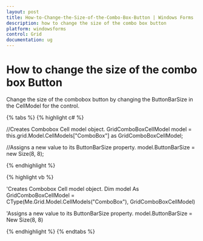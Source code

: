 ```yaml
---
layout: post
title: How-to-Change-the-Size-of-the-Combo-Box-Button | Windows Forms | Syncfusion
description: how to change the size of the combo box button
platform: windowsforms
control: Grid
documentation: ug
---
```


# How to change the size of the combo box Button

Change the size of the combobox button by changing the ButtonBarSize in the CellModel for the control. 

{% tabs %}
{% highlight c# %}

//Creates Combobox Cell model object.
GridComboBoxCellModel model = this.grid.Model.CellModels["ComboBox"] as GridComboBoxCellModel;

//Assigns a new value to its ButtonBarSize property. 
model.ButtonBarSize = new Size(8, 8);

{% endhighlight %}

{% highlight vb %}

'Creates Combobox Cell model object.
Dim model As GridComboBoxCellModel = CType(Me.Grid.Model.CellModels("ComboBox"), GridComboBoxCellModel)

'Assigns a new value to its ButtonBarSize property.
model.ButtonBarSize = New Size(8, 8)

{% endhighlight %}
{% endtabs %}